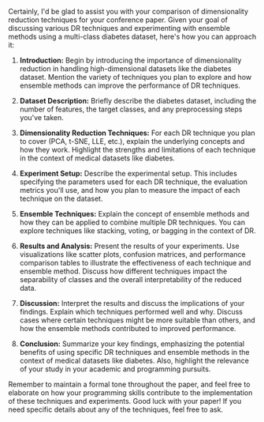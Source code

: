 Certainly, I'd be glad to assist you with your comparison of dimensionality reduction techniques for your conference paper. Given your goal of discussing various DR techniques and experimenting with ensemble methods using a multi-class diabetes dataset, here's how you can approach it:

1. **Introduction:**
   Begin by introducing the importance of dimensionality reduction in handling high-dimensional datasets like the diabetes dataset. Mention the variety of techniques you plan to explore and how ensemble methods can improve the performance of DR techniques.

2. **Dataset Description:**
   Briefly describe the diabetes dataset, including the number of features, the target classes, and any preprocessing steps you've taken.

3. **Dimensionality Reduction Techniques:**
   For each DR technique you plan to cover (PCA, t-SNE, LLE, etc.), explain the underlying concepts and how they work. Highlight the strengths and limitations of each technique in the context of medical datasets like diabetes.

4. **Experiment Setup:**
   Describe the experimental setup. This includes specifying the parameters used for each DR technique, the evaluation metrics you'll use, and how you plan to measure the impact of each technique on the dataset.

5. **Ensemble Techniques:**
   Explain the concept of ensemble methods and how they can be applied to combine multiple DR techniques. You can explore techniques like stacking, voting, or bagging in the context of DR.

6. **Results and Analysis:**
   Present the results of your experiments. Use visualizations like scatter plots, confusion matrices, and performance comparison tables to illustrate the effectiveness of each technique and ensemble method. Discuss how different techniques impact the separability of classes and the overall interpretability of the reduced data.

7. **Discussion:**
   Interpret the results and discuss the implications of your findings. Explain which techniques performed well and why. Discuss cases where certain techniques might be more suitable than others, and how the ensemble methods contributed to improved performance.

8. **Conclusion:**
   Summarize your key findings, emphasizing the potential benefits of using specific DR techniques and ensemble methods in the context of medical datasets like diabetes. Also, highlight the relevance of your study in your academic and programming pursuits.

Remember to maintain a formal tone throughout the paper, and feel free to elaborate on how your programming skills contribute to the implementation of these techniques and experiments. Good luck with your paper! If you need specific details about any of the techniques, feel free to ask.
